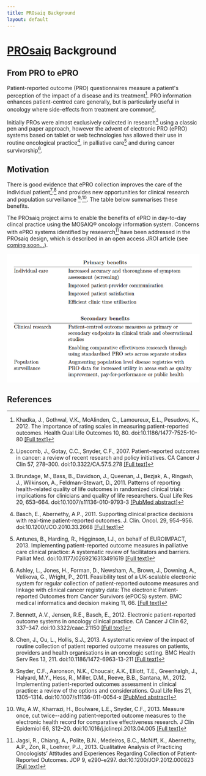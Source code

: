 ```yaml
---
title: PROsaiq Background
layout: default
---
```


# [PROsaiq](http://tschuler.github.io/prosaiq) Background

## From PRO to ePRO

Patient-reported outcome (PRO) questionnaires measure a patient's perception of the impact of a disease and its treatment[^khadka_importance_2012]. PRO information enhances patient-centred care generally, but is particularly useful in oncology where side-effects from treatment are common[^lipscomb_patient-reported_2007].

Initially PROs were almost exclusively collected in research[^brundage_patterns_2011] using a classic pen and paper approach, however the advent of electronic PRO (ePRO) systems based on tablet or web technologies has allowed their use in routine oncological practice[^basch_supporting_2011], in palliative care[^antunes_implementing_2013] and during cancer survivorship[^ashley_feasibility_2011].

## Motivation

There is good evidence that ePRO collection improves the care of the individual patient[^bennett_electronic_2012]<sup>,</sup>[^chen_systematic_2013] and provides new opportunities for clinical research and population surveillance [^snyder_patient-reported_2013]<sup>,</sup>[^wu_measure_2013]. The table below summarises these benefits. 

The PROsaiq project aims to enable the benefits of ePRO in day-to-day clincal practice using the MOSAIQ® oncology information system. Concerns with ePRO systems identified by reseaerch[^jagsi_qualitative_2013] have been addressed in the PROsaiq design, which is described in an open access JROI article (see [coming soon...](http://jroi.org)).

![ePRO Benefits](images/ePRO_benefits.png)

## References

[^khadka_importance_2012]: Khadka, J., Gothwal, V.K., McAlinden, C., Lamoureux, E.L., Pesudovs, K., 2012. The importance of rating scales in measuring patient-reported outcomes. Health Qual Life Outcomes 10, 80. doi:10.1186/1477-7525-10-80 [\[Full text\]](http://www.hqlo.com/content/10/1/80)

[^lipscomb_patient-reported_2007]: Lipscomb, J., Gotay, C.C., Snyder, C.F., 2007. Patient-reported outcomes in cancer: a review of recent research and policy initiatives. CA Cancer J Clin 57, 278–300. doi:10.3322/CA.57.5.278 [\[Full text\]](http://onlinelibrary.wiley.com/enhanced/doi/10.3322/CA.57.5.278)

[^brundage_patterns_2011]: Brundage, M., Bass, B., Davidson, J., Queenan, J., Bezjak, A., Ringash, J., Wilkinson, A., Feldman-Stewart, D., 2011. Patterns of reporting health-related quality of life outcomes in randomized clinical trials: implications for clinicians and quality of life researchers. Qual Life Res 20, 653–664. doi:10.1007/s11136-010-9793-3 [\[PubMed abstract\]](http://www.ncbi.nlm.nih.gov/pubmed/21110123)

[^basch_supporting_2011]: Basch, E., Abernethy, A.P., 2011. Supporting clinical practice decisions with real-time patient-reported outcomes. J. Clin. Oncol. 29, 954–956. doi:10.1200/JCO.2010.33.2668 [\[Full text\]](http://jco.ascopubs.org/content/29/8/954.long)

[^antunes_implementing_2013]: Antunes, B., Harding, R., Higginson, I.J., on behalf of EUROIMPACT, 2013. Implementing patient-reported outcome measures in palliative care clinical practice: A systematic review of facilitators and barriers. Palliat Med. doi:10.1177/0269216313491619 [\[Full text\]](http://pmj.sagepub.com/content/28/2/158.long)

[^ashley_feasibility_2011]: Ashley, L., Jones, H., Forman, D., Newsham, A., Brown, J., Downing, A., Velikova, G., Wright, P., 2011. Feasibility test of a UK-scalable electronic system for regular collection of patient-reported outcome measures and linkage with clinical cancer registry data: The electronic Patient-reported Outcomes from Cancer Survivors (ePOCS) system. BMC medical informatics and decision making 11, 66. [\[Full text\]](http://www.ncbi.nlm.nih.gov/pmc/articles/PMC3212976/)

[^bennett_electronic_2012]: Bennett, A.V., Jensen, R.E., Basch, E., 2012. Electronic patient-reported outcome systems in oncology clinical practice. CA Cancer J Clin 62, 337–347. doi:10.3322/caac.21150 [\[Full text\]](http://onlinelibrary.wiley.com/doi/10.3322/caac.21150/full)

[^chen_systematic_2013]: Chen, J., Ou, L., Hollis, S.J., 2013. A systematic review of the impact of routine collection of patient reported outcome measures on patients, providers and health organisations in an oncologic setting. BMC Health Serv Res 13, 211. doi:10.1186/1472-6963-13-211 [\[Full text\]](http://www.biomedcentral.com/1472-6963/13/211)

[^jagsi_qualitative_2013]: Jagsi, R., Chiang, A., Polite, B.N., Medeiros, B.C., McNiff, K., Abernethy, A.P., Zon, R., Loehrer, P.J., 2013. Qualitative Analysis of Practicing Oncologists’ Attitudes and Experiences Regarding Collection of Patient-Reported Outcomes. JOP 9, e290–e297. doi:10.1200/JOP.2012.000823 [\[Full text\]](http://jop.ascopubs.org/content/9/6/e290.long)

[^snyder_patient-reported_2013]: Snyder, C.F., Aaronson, N.K., Choucair, A.K., Elliott, T.E., Greenhalgh, J., Halyard, M.Y., Hess, R., Miller, D.M., Reeve, B.B., Santana, M., 2012. Implementing patient-reported outcomes assessment in clinical practice: a review of the options and considerations. Qual Life Res 21, 1305–1314. doi:10.1007/s11136-011-0054-x [\[PubMed abstract\]](http://www.ncbi.nlm.nih.gov/pubmed/22048932)

[^wu_measure_2013]: Wu, A.W., Kharrazi, H., Boulware, L.E., Snyder, C.F., 2013. Measure once, cut twice--adding patient-reported outcome measures to the electronic health record for comparative effectiveness research. J Clin Epidemiol 66, S12–20. doi:10.1016/j.jclinepi.2013.04.005 [\[Full text\]](http://www.jclinepi.com/article/S0895-4356%2813%2900154-6/fulltext)
